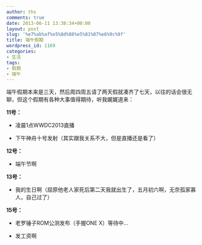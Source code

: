 ```yaml
---
author: ths
comments: true
date: 2013-06-11 13:38:34+00:00
layout: post
slug: '%e7%ab%af%e5%8d%88%e5%81%87%e6%9c%9f'
title: 端午假期
wordpress_id: 1169
categories:
- 生活
tags:
- 假期
- 端午
---
```


端午假期本来是三天，然后周四周五请了两天假就凑齐了七天，以往的话会很无聊，但这个假期有各种大事值得期待，听我娓娓道来：





**11号：**







  * 凌晨1点WWDC2013直播


  * 下午神舟十号发射（其实跟我关系不大，但是直播还是看了）





**12号：**







  * 端午节啊





**13号：**







  * 我的生日啊（屈原他老人家死后第二天我就出生了，五月初六啊，无奈孤家寡人，自己过了）





**15号：**







  * 老罗锤子ROM公测发布（手握ONE X）等待中...


  * 发工资啊



